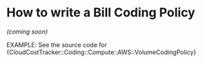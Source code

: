 How to write a Bill Coding Policy
================

*(coming soon)*

EXAMPLE: See the source code for
{CloudCostTracker::Coding::Compute::AWS::VolumeCodingPolicy}
